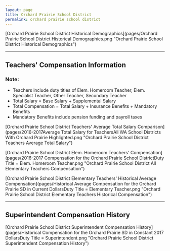 ```yaml
---
layout: page
title: Orchard Prairie School District
permalink: orchard prairie school district
---
```



[Orchard Prairie School District Historical Demographics](pages/Orchard Prairie School District Historical Demographics.png "Orchard Prairie School District Historical Demographics")

___

## Teachers' Compensation Information
### Note:
- Teachers include duty titles of Elem. Homeroom Teacher, Elem. Specialist Teacher, Other Teacher, Secondary Teacher
- Total Salary = Base Salary + Supplemental Salary
- Total Compensation = Total Salary + Insurance Benefits + Mandatory Benefits
- Mandatory Benefits include pension funding and payroll taxes

[Orchard Prairie School District Teachers' Average Total Salary Comparison](pages/2016-2017Average Total Salary for TeachersAll WA School Districts With Orchard Prairie Highlighted.png "Orchard Prairie School District Teachers Average Total Salary")

[Orchard Prairie School District Elem. Homeroom Teachers' Compensation](pages/2016-2017 Compensation for the Orchard Prairie School DistrictDuty Title = Elem. Homeroom Teacher.png "Orchard Prairie School District All Elementary Teachers Compensation")

[Orchard Prairie School District Elementary Teachers' Historical Average Compensation](pages/Historical Average Compensation for the Orchard Prairie SD in Current DollarsDuty Title = Elementary Teacher.png "Orchard Prairie School District Elementary Teachers Historical Compensation")


___

## Superintendent Compensation History

[Orchard Prairie School District Superintendent Compensation History](pages/Historical Compensation for the Orchard Prairie SD in Constant 2017 DollarsDuty Title = Superintendent.png "Orchard Prairie School District Superintendent Compensation History")

